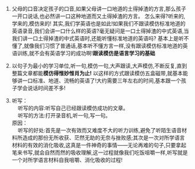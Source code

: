 1. 父母的口音决定孩子的口音,如果父母讲一口地道的土得掉渣的方言,那么孩子一开口说话,也必然讲一口这种地道而又土得掉渣的方言。
怎么来得?听来的,学来的,模仿来的!
其实,我们学英语也是如此!如果我们不跟读模仿标准地道的英语录音,我们会讲一口什么样的英语?毫无疑问是一口土得掉渣的中式英语,当我们讲一口土得掉渣的中式英语时,还能听懂标准地道的英语吗?
基本上是听不懂了,就像我们习惯了普通话,基本听不懂方言一样,没有跟读模仿标准地道的英语训练,就不会有英语学习的成功啊!**跟读模仿是语言学习的基础**

2. 以句子为最小的学习单位,听一句,模仿一句,大声跟读,大声模仿,不断反复,直到整篇文章都能**模仿得惟妙惟肖为止!**
以这样的方式跟读模仿五盒磁带,就基本能够讲一口标准、地道、流畅的英语了!大约需要三年左右的时间,基本跟一个孩子学会说话时间差不多!

3. 听写：  
&nbsp;&nbsp;&nbsp;&nbsp;听写的内容:听写自己已经跟读模仿成功的文章。  
&nbsp;&nbsp;&nbsp;&nbsp;听写的方法:打开录音机,听一句,写一句。  
原因：  
&nbsp;&nbsp;&nbsp;&nbsp;听写的好处:首先是一次有效而又难度不大的听力训练,避免了听陌生语音材料所造成的那份无所收获、茫然无助的无奈与挫败感;其次是一次对所学语言材料的有效的消化吸收,这真是一件神奇的事情——无论再难的句子,只要拿起笔来书写,就会自然而然的吸收理解,这一过程就像我们吃饭咀嚼一样,听写就是一个对所学语言材料自我咀嚼、消化吸收的过程!

